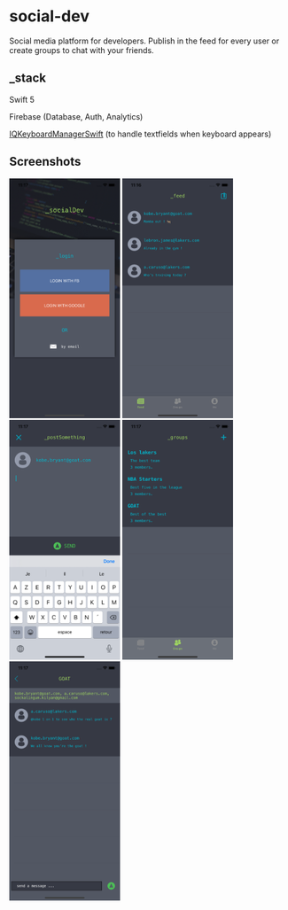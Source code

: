 # social-dev
Social media platform for developers. Publish in the feed for every user or create groups to chat with your friends.

## _stack
Swift 5

Firebase (Database, Auth, Analytics)

[IQKeyboardManagerSwift](https://github.com/hackiftekhar/IQKeyboardManager) (to handle textfields when keyboard appears)

## Screenshots
<img src="https://raw.githubusercontent.com/kilyan-s/social-dev/master/Screenshot/0.png" alt="social-dev-login-choice" width="200"/> <img src="https://raw.githubusercontent.com/kilyan-s/social-dev/master/Screenshot/2.png" alt="social-dev-feed" width="200"/> <img src="https://raw.githubusercontent.com/kilyan-s/social-dev/master/Screenshot/3.png" alt="social-dev-new-post-on-feed" width="200"/> <img src="https://raw.githubusercontent.com/kilyan-s/social-dev/master/Screenshot/4.png" alt="social-dev-list-of-groups" width="200"/> <img src="https://raw.githubusercontent.com/kilyan-s/social-dev/master/Screenshot/5.png" alt="social-dev-groups-messages" width="200"/>
